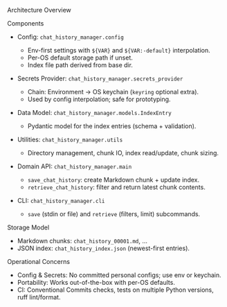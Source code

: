 Architecture Overview

Components

- Config: `chat_history_manager.config`

  - Env-first settings with `${VAR}` and `${VAR:-default}` interpolation.
  - Per-OS default storage path if unset.
  - Index file path derived from base dir.

- Secrets Provider: `chat_history_manager.secrets_provider`

  - Chain: Environment → OS keychain (`keyring` optional extra).
  - Used by config interpolation; safe for prototyping.

- Data Model: `chat_history_manager.models.IndexEntry`

  - Pydantic model for the index entries (schema + validation).

- Utilities: `chat_history_manager.utils`

  - Directory management, chunk IO, index read/update, chunk sizing.

- Domain API: `chat_history_manager.main`

  - `save_chat_history`: create Markdown chunk + update index.
  - `retrieve_chat_history`: filter and return latest chunk contents.

- CLI: `chat_history_manager.cli`

  - `save` (stdin or file) and `retrieve` (filters, limit) subcommands.

Storage Model

- Markdown chunks: `chat_history_00001.md`, ...
- JSON index: `chat_history_index.json` (newest-first entries).

Operational Concerns

- Config & Secrets: No committed personal configs; use env or keychain.
- Portability: Works out-of-the-box with per-OS defaults.
- CI: Conventional Commits checks, tests on multiple Python versions, ruff lint/format.
